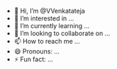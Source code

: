 - 👋 Hi, I’m @VVenkatateja
- 👀 I’m interested in ...
- 🌱 I’m currently learning ...
- 💞️ I’m looking to collaborate on ...
- 📫 How to reach me ...
- 😄 Pronouns: ...
- ⚡ Fun fact: ...

<!---
VVenkatateja/VVenkatateja is a ✨ special ✨ repository because its `README.md` (this file) appears on your GitHub profile.
You can click the Preview link to take a look at your changes.
--->
